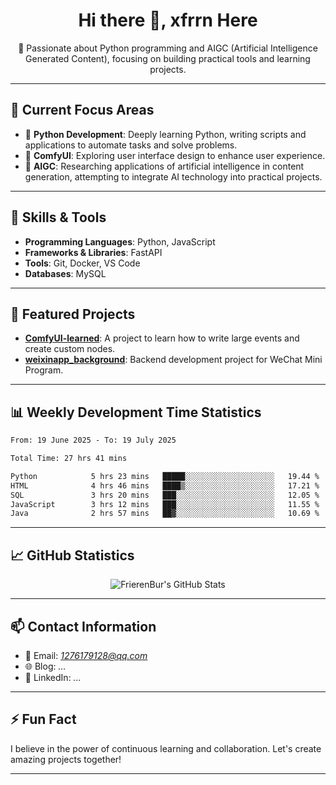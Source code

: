 <h1 align="center">Hi there 👋, xfrrn Here</h1>

<p align="center">
  🎯 Passionate about Python programming and AIGC (Artificial Intelligence Generated Content), focusing on building practical tools and learning projects.
</p>

---

## 🧠 Current Focus Areas

- 🐍 **Python Development**: Deeply learning Python, writing scripts and applications to automate tasks and solve problems.
- 🧩 **ComfyUI**: Exploring user interface design to enhance user experience.
- 🤖 **AIGC**: Researching applications of artificial intelligence in content generation, attempting to integrate AI technology into practical projects.

---

## 🔧 Skills & Tools

- **Programming Languages**: Python, JavaScript
- **Frameworks & Libraries**: FastAPI
- **Tools**: Git, Docker, VS Code
- **Databases**: MySQL

---

## 📂 Featured Projects

- [**ComfyUI-learned**](https://github.com/FrierenBur/ComfyUI-learned): A project to learn how to write large events and create custom nodes.
- [**weixinapp_background**](https://github.com/FrierenBur/weixinapp_background): Backend development project for WeChat Mini Program.

---

## 📊 Weekly Development Time Statistics
<!--START_SECTION:waka-->

```txt
From: 19 June 2025 - To: 19 July 2025

Total Time: 27 hrs 41 mins

Python            5 hrs 23 mins   █████░░░░░░░░░░░░░░░░░░░░   19.44 %
HTML              4 hrs 46 mins   ████▒░░░░░░░░░░░░░░░░░░░░   17.21 %
SQL               3 hrs 20 mins   ███░░░░░░░░░░░░░░░░░░░░░░   12.05 %
JavaScript        3 hrs 12 mins   ███░░░░░░░░░░░░░░░░░░░░░░   11.55 %
Java              2 hrs 57 mins   ██▓░░░░░░░░░░░░░░░░░░░░░░   10.69 %
```

<!--END_SECTION:waka-->



---

## 📈 GitHub Statistics

<p align="center">
  <img src="https://github-readme-stats.vercel.app/api?username=FrierenBur&show_icons=true&theme=radical" alt="FrierenBur's GitHub Stats" />
</p>

---

## 📫 Contact Information

- 📧 Email: *1276179128@qq.com*
- 🌐 Blog: *...*
- 💼 LinkedIn: *...*

---

## ⚡ Fun Fact

I believe in the power of continuous learning and collaboration. Let's create amazing projects together!

---
